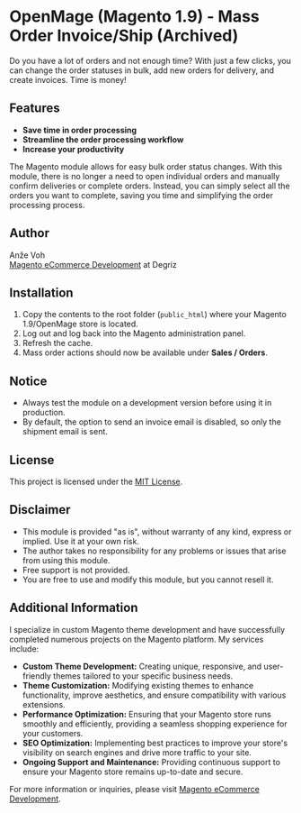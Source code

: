 # OpenMage (Magento 1.9) - Mass Order Invoice/Ship (Archived)

Do you have a lot of orders and not enough time? With just a few clicks, you can change the order statuses in bulk, add new orders for delivery, and create invoices. Time is money!

## Features
- **Save time in order processing**
- **Streamline the order processing workflow**
- **Increase your productivity**

The Magento module allows for easy bulk order status changes. With this module, there is no longer a need to open individual orders and manually confirm deliveries or complete orders. Instead, you can simply select all the orders you want to complete, saving you time and simplifying the order processing process.

## Author
Anže Voh  
[Magento eCommerce Development](https://www.degriz.net/) at Degriz

## Installation

1. Copy the contents to the root folder (`public_html`) where your Magento 1.9/OpenMage store is located.
2. Log out and log back into the Magento administration panel.
3. Refresh the cache.
4. Mass order actions should now be available under **Sales / Orders**.

## Notice

- Always test the module on a development version before using it in production.
- By default, the option to send an invoice email is disabled, so only the shipment email is sent.

## License

This project is licensed under the [MIT License](LICENSE).

## Disclaimer

- This module is provided "as is", without warranty of any kind, express or implied. Use it at your own risk.
- The author takes no responsibility for any problems or issues that arise from using this module.
- Free support is not provided.
- You are free to use and modify this module, but you cannot resell it.

## Additional Information

I specialize in custom Magento theme development and have successfully completed numerous projects on the Magento platform. My services include:

- **Custom Theme Development:** Creating unique, responsive, and user-friendly themes tailored to your specific business needs.
- **Theme Customization:** Modifying existing themes to enhance functionality, improve aesthetics, and ensure compatibility with various extensions.
- **Performance Optimization:** Ensuring that your Magento store runs smoothly and efficiently, providing a seamless shopping experience for your customers.
- **SEO Optimization:** Implementing best practices to improve your store's visibility on search engines and drive more traffic to your site.
- **Ongoing Support and Maintenance:** Providing continuous support to ensure your Magento store remains up-to-date and secure.

For more information or inquiries, please visit [Magento eCommerce Development](https://www.degriz.net/).
